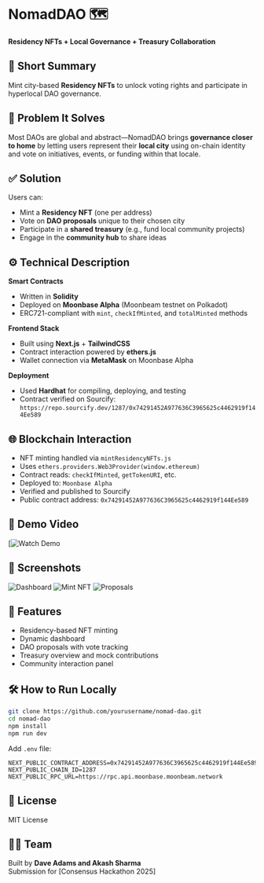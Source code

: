 # NomadDAO 🗺️

**Residency NFTs + Local Governance + Treasury Collaboration**

## 🧠 Short Summary
Mint city-based **Residency NFTs** to unlock voting rights and participate in hyperlocal DAO governance.

## 🧩 Problem It Solves
Most DAOs are global and abstract—NomadDAO brings **governance closer to home** by letting users represent their **local city** using on-chain identity and vote on initiatives, events, or funding within that locale.

## ✅ Solution
Users can:
- Mint a **Residency NFT** (one per address)
- Vote on **DAO proposals** unique to their chosen city
- Participate in a **shared treasury** (e.g., fund local community projects)
- Engage in the **community hub** to share ideas

## ⚙️ Technical Description

**Smart Contracts**
- Written in **Solidity**
- Deployed on **Moonbase Alpha** (Moonbeam testnet on Polkadot)
- ERC721-compliant with `mint`, `checkIfMinted`, and `totalMinted` methods

**Frontend Stack**
- Built using **Next.js** + **TailwindCSS**
- Contract interaction powered by **ethers.js**
- Wallet connection via **MetaMask** on Moonbase Alpha

**Deployment**
- Used **Hardhat** for compiling, deploying, and testing
- Contract verified on Sourcify:  
  `https://repo.sourcify.dev/1287/0x74291452A977636C3965625c4462919f144Ee589`

## 🌐 Blockchain Interaction
- NFT minting handled via `mintResidencyNFTs.js`
- Uses `ethers.providers.Web3Provider(window.ethereum)`
- Contract reads: `checkIfMinted`, `getTokenURI`, etc.
- Deployed to: `Moonbase Alpha`
- Verified and published to Sourcify
- Public contract address: `0x74291452A977636C3965625c4462919f144Ee589`

## 🧪 Demo Video
[![Watch Demo]()

## 📸 Screenshots
![Dashboard]()
![Mint NFT]()
![Proposals]()

## 🧭 Features
- Residency-based NFT minting
- Dynamic dashboard
- DAO proposals with vote tracking
- Treasury overview and mock contributions
- Community interaction panel

## 🛠️ How to Run Locally

```bash
git clone https://github.com/yourusername/nomad-dao.git
cd nomad-dao
npm install
npm run dev
```

Add `.env` file:

```env
NEXT_PUBLIC_CONTRACT_ADDRESS=0x74291452A977636C3965625c4462919f144Ee589
NEXT_PUBLIC_CHAIN_ID=1287
NEXT_PUBLIC_RPC_URL=https://rpc.api.moonbase.moonbeam.network
```

## 📄 License
MIT License

## 👨‍💻 Team
Built by **Dave Adams and Akash Sharma**  
Submission for [Consensus Hackathon 2025]  
